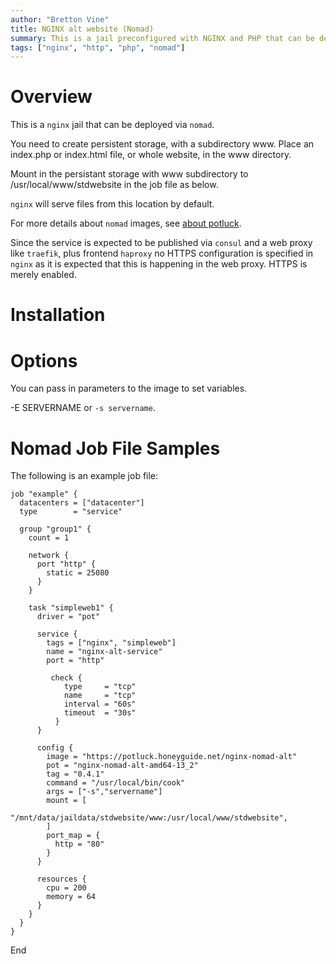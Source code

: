 ```yaml
---
author: "Bretton Vine"
title: NGINX alt website (Nomad)
summary: This is a jail preconfigured with NGINX and PHP that can be deployed via nomad.
tags: ["nginx", "http", "php", "nomad"]
---
```


# Overview

This is a ```nginx``` jail that can be deployed via ```nomad```.

You need to create persistent storage, with a subdirectory www. Place an index.php or index.html file, or whole website, in the www directory.

Mount in the persistant storage with www subdirectory to /usr/local/www/stdwebsite in the job file as below.

```nginx``` will serve files from this location by default.

For more details about ```nomad``` images, see [about potluck](https://potluck.honeyguide.net/micro/about-potluck/).

Since the service is expected to be published via ```consul``` and a web proxy like ```traefik```, plus frontend ```haproxy``` no HTTPS configuration is specified in ```nginx``` as it is expected that this is happening in the web proxy. HTTPS is merely enabled.

# Installation

# Options
You can pass in parameters to the image to set variables.

-E SERVERNAME or `-s servername`.

# Nomad Job File Samples

The following is an example job file:

```
job "example" {
  datacenters = ["datacenter"]
  type        = "service"

  group "group1" {
    count = 1

    network {
      port "http" {
        static = 25080
      }
    }

    task "simpleweb1" {
      driver = "pot"

      service {
        tags = ["nginx", "simpleweb"]
        name = "nginx-alt-service"
        port = "http"

         check {
            type     = "tcp"
            name     = "tcp"
            interval = "60s"
            timeout  = "30s"
          }
      }

      config {
        image = "https://potluck.honeyguide.net/nginx-nomad-alt"
        pot = "nginx-nomad-alt-amd64-13_2"
        tag = "0.4.1"
        command = "/usr/local/bin/cook"
        args = ["-s","servername"]
        mount = [
          "/mnt/data/jaildata/stdwebsite/www:/usr/local/www/stdwebsite",
        ]
        port_map = {
          http = "80"
        }
      }

      resources {
        cpu = 200
        memory = 64
      }
    }
  }
}
```

End